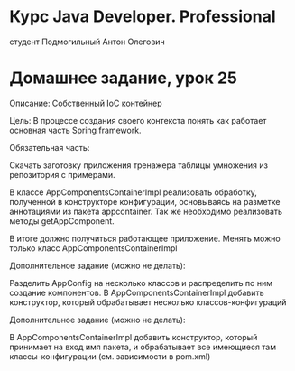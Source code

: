 # Курс Java Developer. Professional
студент Подмогильный Антон Олегович

# Домашнее задание, урок 25

Описание:
Собственный IoC контейнер

Цель:
В процессе создания своего контекста понять как работает основная часть Spring framework.

Обязательная часть:

Скачать заготовку приложения тренажера таблицы умножения из репозитория с примерами.

В классе AppComponentsContainerImpl реализовать обработку, полученной в конструкторе конфигурации, основываясь на разметке аннотациями из пакета appcontainer. Так же необходимо реализовать методы getAppComponent.

В итоге должно получиться работающее приложение. Менять можно только класс AppComponentsContainerImpl

Дополнительное задание (можно не делать):

Разделить AppConfig на несколько классов и распределить по ним создание компонентов. В AppComponentsContainerImpl добавить конструктор, который обрабатывает несколько классов-конфигураций

Дополнительное задание (можно не делать):

В AppComponentsContainerImpl добавить конструктор, который принимает на вход имя пакета, и обрабатывает все имеющиеся там классы-конфигурации (см. зависимости в pom.xml)